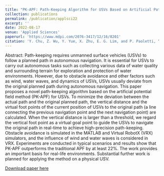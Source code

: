 ```yaml
---
title: "PK-APF: Path-Keeping Algorithm for USVs Based on Artificial Potential Field"
collection: publications
permalink: /publication/applsci22
excerpt: ''
date: 2022-08-17
venue: 'Applied Sciences'
paperurl: 'https://www.mdpi.com/2076-3417/12/16/8201'
citation: 'Y. Chu, Z. Wu, Y. Yue, X. Zhu, E. G. Lim, and P. Paoletti, “PK-APF: Path-Keeping Algorithm for USVs Based on Artificial Potential Field,” Applied Sciences, vol. 12, no. 16, p. 8201, Aug. 2022, doi: 10.3390/app12168201.'
---
```



Abstract: Path-keeping requires unmanned surface vehicles (USVs) to follow a planned path in autonomous navigation. It is essential for USVs to carry out autonomous tasks such as collecting various data of water quality and surrounding terrain for exploration and protection of water environments. However, due to obstacle avoidance and other factors such as wind, water waves, and dynamics of USVs, USVs usually deviate from the original planned path during autonomous navigation. This paper proposes a novel path-keeping algorithm based on the artificial potential field method (PK-APF) for USVs. To minimize the deviation between the actual path and the original planned path, the vertical distance and the virtual foot points of the current position of USVs to the original path (a line connecting the previous navigation point and the next navigation point) are calculated. When the vertical distance is larger than a threshold, we regard the vertical foot point as a virtual goal point to guide the USVs to navigate the original path in real-time to achieve high-precision path-keeping. Obstacle avoidance is simulated in the MATLAB and Virtual RobotX (VRX) simulators, and the influence of wind and water waves is considered in VRX. Experiments are conducted in typical scenarios and results show that PK-APF outperforms the traditional APF by at least 22%. The work provides an important basis for real-life environments. Substantial further work is planned for applying the method on a physical USV.

[Download paper here](https://www.mdpi.com/2076-3417/12/16/8201)
